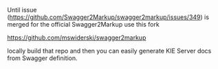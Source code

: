 Until issue (https://github.com/Swagger2Markup/swagger2markup/issues/349) is merged for the official Swagger2Markup use this fork

https://github.com/mswiderski/swagger2markup

locally build that repo and then you can easily generate KIE Server docs from Swagger definition.
